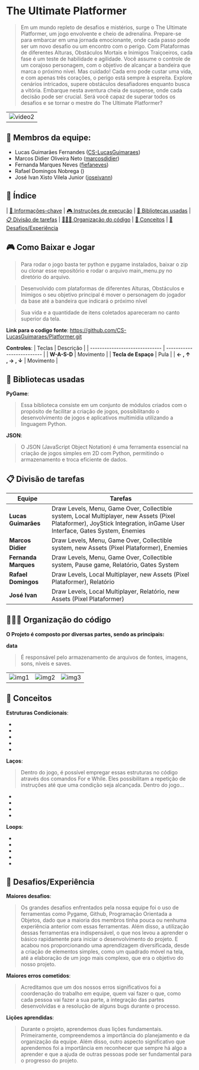 # The Ultimate Platformer

  > Em um mundo repleto de desafios e mistérios, surge o The Ultimate Platformer, um jogo envolvente e cheio de adrenalina. Prepare-se para embarcar em uma jornada emocionante, onde cada passo pode ser um novo desafio ou um encontro com o perigo. Com Plataformas de diferentes Alturas, Obstáculos Mortais e Inimigos Traiçoeiros, cada fase é um teste de habilidade e agilidade.
Você assume o controle de um corajoso personagem, com o objetivo de alcançar a bandeira que marca o próximo nível. Mas cuidado! Cada erro pode custar uma vida, e com apenas três corações, o perigo está sempre à espreita. Explore cenários intricados, supere obstáculos desafiadores enquanto busca a vitória.
Embarque nesta aventura cheia de suspense, onde cada decisão pode ser crucial. Será você capaz de superar todos os desafios e se tornar o mestre do The Ultimate Platformer?

| |
|:-------------------------:|
|![video2](https://github.com/joseivann/jogo/assets/84510651/f25b0bfd-8eb3-467d-a4eb-6ca39b0a111d)|

## 👥 Membros da equipe:
   * Lucas Guimarães Fernandes </lgf> ([CS-LucasGuimaraes](https://github.com/CS-LucasGuimaraes))
   * Marcos Didier Oliveira Neto </mdon> ([marcosdidier](https://github.com/marcosdidier)) 
   * Fernanda Marques Neves </fmn> ([fiefaneves](https://github.com/fiefaneves))
   * Rafael Domingos Nobrega </rdn> ([]())
   * José Ivan Xisto Vilela Junior </jixvj> ([joseivann](https://github.com/joseivann))

## 🎯 Índice

| [👥 Informações-chave](#-Membros-da-equipe)
| [🎮 Instruções de execução](#-Como-Baixar-e-Jogar)
| [📖 Bibliotecas usadas](#-Bibliotecas-usadas)
| [📋 Divisão de tarefas](#-Divisão-de-tarefas)
| [👨🏻‍💻 Organização do código](#-Organização-do-código)
| [📝 Conceitos](#-Conceitos)
| [🧠 Desafios/Experiência](#-Desafios/Experiência)

## 🎮 Como Baixar e Jogar

> Para rodar o jogo basta ter python e pygame instalados, baixar o zip ou clonar esse repositório e rodar o arquivo main_menu.py no diretório do arquivo.

> Desenvolvido com plataformas de diferentes Alturas, Obstáculos e Inimigos o seu objetivo principal é mover o personagem do jogador da base até a bandeira que indicará o próximo nível

> Sua vida e a quantidade de itens coletados apareceram no canto superior da tela.

**Link para o codigo fonte**: https://github.com/CS-LucasGuimaraes/Platformer.git

**Controles**:
  |            Teclas              |          Descrição           |
  | ------------------------------ | -------------------------- |
  | **W-A-S-D** | Movimento |
  | **Tecla de Espaço** | Pula |
  | **&#8592; , &#8593; , &#8594; , &#8595;** | Movimento |

## 📖 Bibliotecas usadas

 **PyGame**:
> Essa biblioteca consiste em um conjunto de módulos criados com o propósito de facilitar a criação de jogos, possibilitando o desenvolvimento de jogos e aplicativos multimídia utilizando a linguagem Python.
   
 **JSON**:
> O JSON (JavaScript Object Notation) é uma ferramenta essencial na criação de jogos simples em 2D com Python, permitindo o armazenamento e troca eficiente de dados.

## 📋 Divisão de tarefas

|            Equipe              |          Tarefas           |
| ------------------------------ | -------------------------- |
| **Lucas Guimarães** | Draw Levels, Menu, Game Over, Collectible system, Local Multiplayer, new Assets (Pixel Plataformer), JoyStick Integration, inGame User Interface, Gates System, Enemies |
| **Marcos Didier** | Draw Levels, Menu, Game Over, Collectible system, new Assets (Pixel Plataformer), Enemies |
| **Fernanda Marques** | Draw Levels, Menu, Game Over, Collectible system, Pause game, Relatório, Gates System  |
| **Rafael Domingos** | Draw Levels, Local Multiplayer, new Assets (Pixel Plataformer), Relatório |
| **José Ivan** | Draw Levels, Local Multiplayer, Relatório, new Assets (Pixel Plataformer) |

## 👨🏻‍💻 Organização do código

   **O Projeto é composto por diversas partes, sendo as principais:**

   **data**
   > É responsável pelo armazenamento de arquivos de fontes, imagens, sons, níveis e saves.

| | | |
|:-------------------------:|:-------------------------:|:-------------------------:|
|![img1](https://github.com/joseivann/Relatorio/assets/84510651/7006f882-5288-47e0-b3ec-7590d0e39a19) | ![img2](https://github.com/joseivann/Relatorio/assets/84510651/01157b39-2e87-4a6a-b8d4-99b376ba353f) | ![img3](https://github.com/joseivann/Relatorio/assets/84510651/70c22d47-9aa1-45f5-a611-e0053045b94c) |


## 📝 Conceitos


 **Estruturas Condicionais**:
 
 -
 -
 -
 -
 -
 
  **Laços**:
> Dentro do jogo, é possível empregar essas estruturas no código através dos comandos For e While. Eles possibilitam a repetição de instruções até que uma condição seja alcançada. Dentro do jogo...
-
-
-
-

 **Loops**:

-
-
-
-
-
 

## 🧠 Desafios/Experiência

 **Maiores desafios**:

> Os grandes desafios enfrentados pela nossa equipe foi o uso de ferramentas como Pygame, Github, Programação Orientada a Objetos, dado que a maioria dos membros tinha pouca ou nenhuma experiência anterior com essas ferramentas. Além disso, a utilização dessas ferramentas era indispensável, o que nos levou a aprender o básico rapidamente para iniciar o desenvolvimento do projeto. E acabou nos proporcionando uma aprendizagem diversificada, desde a criação de elementos simples, como um quadrado móvel na tela, até a elaboração de um jogo mais complexo, que era o objetivo do nosso projeto.

 **Maiores erros cometidos**:

 > Acreditamos que um dos nossos erros significativos foi a coordenação do trabalho em equipe, quem vai fazer o que, como cada pessoa vai fazer a sua parte, a integração das partes desenvolvidas e a resolução de alguns bugs durante o processo.

 **Lições aprendidas**:

> Durante o projeto, aprendemos duas lições fundamentais. Primeiramente, compreendemos a importância do planejamento e da organização da equipe. Além disso, outro aspecto significativo que aprendemos foi a importância em reconhecer que sempre há algo a aprender e que a ajuda de outras pessoas pode ser fundamental para o progresso do projeto.




 
